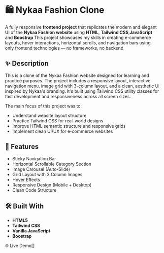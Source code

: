 # 🛍️ Nykaa Fashion Clone

A fully responsive **frontend project** that replicates the modern and elegant UI of the **Nykaa Fashion website** using **HTML**, **Tailwind CSS**,**JavaScript** and **Boostrap** 
This project showcases my skills in creating e-commerce layouts, hover interactions, horizontal scrolls, and navigation bars using only frontend technologies — no frameworks, no backend.

## ✨ Description

This is a clone of the Nykaa Fashion website designed for learning and practice purposes. The project includes a responsive layout, interactive navigation menu, 
image grid with 3-column layout, and a clean, aesthetic UI inspired by Nykaa's branding. It's built using Tailwind CSS utility classes for fast development and 
responsiveness across all screen sizes.

The main focus of this project was to:

- Understand website layout structure
- Practice Tailwind CSS for real-world designs
- Improve HTML semantic structure and responsive grids
- Implement clean UI/UX for e-commerce websites
  

## 🚀 Features

- Sticky Navigation Bar
- Horizontal Scrollable Category Section
- Image Carousel (Auto-Slide)
- Grid Layout with 3 Column Images
- Hover Effects
- Responsive Design (Mobile + Desktop)
- Clean Code Structure

## 🛠️ Built With

- **HTML5**
- **Tailwind CSS**
- **Vanilla JavaScript**
- **Boostrap**

🌐 Live Demo[]

